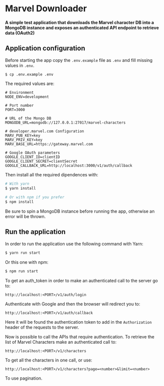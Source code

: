 # Marvel Downloader
#### A simple test application that downloads the Marvel character DB into a MongoDB instance and exposes an authenticated API endpoint to retrieve data (OAuth2)

## Application configuration
Before starting the app copy the `.env.example` file as `.env` and fill missing values in `.env`.

```bash
$ cp .env.example .env
```

The required values are:
```
# Environment
NODE_ENV=development

# Port number
PORT=3000

# URL of the Mongo DB
MONGODB_URL=mongodb://127.0.0.1:27017/marvel-characters

# developer.marvel.com Configuration
MARV_PUB_KEY=key
MARV_PRIV_KEY=key
MARV_BASE_URL=https://gateway.marvel.com

# Google OAuth parameters
GOOGLE_CLIENT_ID=clientID
GOOGLE_CLIENT_SECRET=clientSecret
GOOGLE_CALLBACK_URL=http://localhost:3000/v1/auth/callback
```

Then install all the required dipendences with:
```bash
# With yarn
$ yarn install

# Or with npm if you prefer
$ npm install
```

Be sure to spin a MongoDB instance before running the app, otherwise an error will be thrown.

## Run the application
In order to run the application use the following command with Yarn:
```bash
$ yarn run start
```
Or this one with npm:
```bash
$ npm run start
```

To get an auth_token in order to make an authenticated call to the server go to:
```
http://localhost:<PORT>/v1/auth/login
```
Authenticate with Google and then the browser will redirect you to:
```
http://localhost:<PORT>/v1/auth/callback
```
Here it will be found the authentication token to add in the `Authorization` header of the requests to the server.

Now is possible to call the APIs that require authentication. To retrieve the list of Marvel Characters make an authenticated call to:
```
http://localhost:<PORT>/v1/characters
```
To get all the characters in one call, or use:
```
http://localhost:<PORT>/v1/characters?page=<number>&limit=<number>
```
To use pagination.